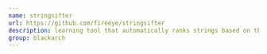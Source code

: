 ```yaml
---
name: stringsifter
url: https://github.com/fireeye/stringsifter
description: learning tool that automatically ranks strings based on their relevance for malware analysis. URL : https://github.com/fireeye/stringsifter Groups : blackarch blackarch-binary blackarch-forensic
group: blackarch
---
```

